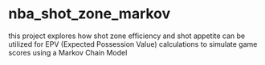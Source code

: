 # nba_shot_zone_markov
this project explores how shot zone efficiency and shot appetite can be utilized for EPV (Expected Possession Value) calculations to simulate game scores using a Markov Chain Model
